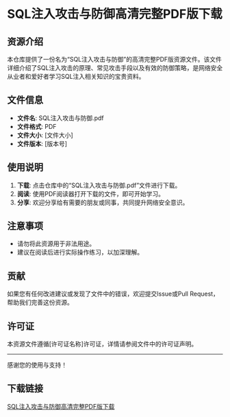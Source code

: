 # SQL注入攻击与防御高清完整PDF版下载

## 资源介绍

本仓库提供了一份名为“SQL注入攻击与防御”的高清完整PDF版资源文件。该文件详细介绍了SQL注入攻击的原理、常见攻击手段以及有效的防御策略，是网络安全从业者和爱好者学习SQL注入相关知识的宝贵资料。

## 文件信息

- **文件名**: SQL注入攻击与防御.pdf
- **文件格式**: PDF
- **文件大小**: [文件大小]
- **文件版本**: [版本号]

## 使用说明

1. **下载**: 点击仓库中的“SQL注入攻击与防御.pdf”文件进行下载。
2. **阅读**: 使用PDF阅读器打开下载的文件，即可开始学习。
3. **分享**: 欢迎分享给有需要的朋友或同事，共同提升网络安全意识。

## 注意事项

- 请勿将此资源用于非法用途。
- 建议在阅读后进行实际操作练习，以加深理解。

## 贡献

如果您有任何改进建议或发现了文件中的错误，欢迎提交Issue或Pull Request，帮助我们完善这份资源。

## 许可证

本资源文件遵循[许可证名称]许可证，详情请参阅文件中的许可证声明。

---

感谢您的使用与支持！

## 下载链接

[SQL注入攻击与防御高清完整PDF版下载](https://pan.quark.cn/s/29eb005725b8)